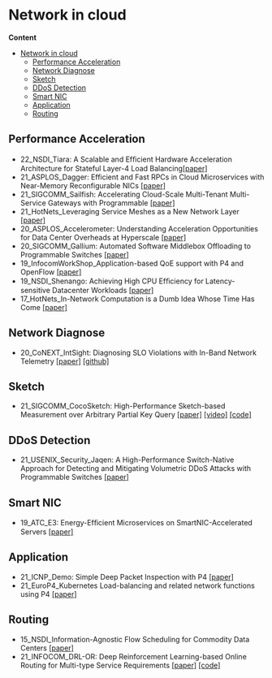 # Network in cloud

**Content**
- [Network in cloud](#network-in-cloud)
  - [Performance Acceleration](#performance-acceleration)
  - [Network Diagnose](#network-diagnose)
  - [Sketch](#sketch)
  - [DDoS Detection](ddos_detection)
  - [Smart NIC](smart_nic)
  - [Application](application)
  - [Routing](routing)

## Performance Acceleration
- 22_NSDI_Tiara: A Scalable and Efﬁcient Hardware Acceleration Architecture for Stateful Layer-4 Load Balancing[[paper]](https://ising.cse.ust.hk/files/tiara_nsdi22.pdf)
- 21_ASPLOS_Dagger: Efficient and Fast RPCs in Cloud Microservices with Near-Memory Reconfigurable NICs [[paper]](https://www.csl.cornell.edu/~delimitrou/papers/2021.asplos.dagger.pdf)
- 21_SIGCOMM_Sailfish: Accelerating Cloud-Scale Multi-Tenant Multi-Service Gateways with Programmable  [[paper]](https://doi.org/10.1145/3452296.3472889)
- 21_HotNets_Leveraging Service Meshes as a New Network Layer [[paper]](https://dl.acm.org/doi/abs/10.1145/3484266.3487379)
- 20_ASPLOS_Accelerometer: Understanding Acceleration Opportunities for Data Center Overheads at Hyperscale [[paper]](https://dl.acm.org/doi/10.1145/3373376.3378450)
- 20_SIGCOMM_Gallium: Automated Software Middlebox Offloading to Programmable Switches [[paper]](https://doi.org/10.1145/3387514.3405869)
- 19_InfocomWorkShop_Application-based QoE support with P4 and OpenFlow [[paper]](https://www.chameleoncloud.org/media/filer_public/7b/b9/7bb9687f-cefc-4c14-aeed-87f5a81192f4/1570480976.pdf)
- 19_NSDI_Shenango: Achieving High CPU Efﬁciency for Latency-sensitive Datacenter Workloads [[paper]](https://www.usenix.org/conference/nsdi19/presentation/ousterhout)
- 17_HotNets_In-Network Computation is a Dumb Idea Whose Time Has Come [[paper]](https://dl.acm.org/doi/10.1145/3152434.3152461)

## Network Diagnose

- 20_CoNEXT_IntSight: Diagnosing SLO Violations with In-Band Network Telemetry [[paper]](https://dl.acm.org/doi/10.1145/3386367.3431306) [[github]](https://github.com/jonadmark/intsight-conext)

## Sketch

- 21_SIGCOMM_CocoSketch: High-Performance Sketch-based Measurement over Arbitrary Partial Key Query [[paper]](https://zaoxing.github.io/papers/2021/SIGCOMM21-CocoSketch.pdf) [[video]](https://yangtonghome.github.io/uploads/video/CoCo.mp4) [[code]](https://github.com/yindazhang/CocoSketch)

## DDoS Detection

- 21_USENIX_Security_Jaqen: A High-Performance Switch-Native Approach for Detecting and Mitigating Volumetric DDoS Attacks with Programmable Switches [[paper]](https://www.usenix.org/conference/usenixsecurity21/presentation/liu-zaoxing)

## Smart NIC

- 19_ATC_E3: Energy-Efﬁcient Microservices on SmartNIC-Accelerated Servers [[paper]](https://homes.cs.washington.edu/~arvind/papers/e3-smartic.pdf)

## Application

- 21_ICNP_Demo: Simple Deep Packet Inspection with P4 [[paper]](https://icnp21.cs.ucr.edu/slides/icnp21slides-paper39.pdf)
- 21_EuroP4_Kubernetes Load-balancing and related network functions using P4 [[paper]](https://doi.org/10.1145/3493425.3502768)

## Routing

- 15_NSDI_Information-Agnostic Flow Scheduling for Commodity Data Centers [[paper]](https://www.usenix.org/conference/nsdi15/technical-sessions/presentation/bai)
- 21_INFOCOM_DRL-OR: Deep Reinforcement Learning-based Online Routing for Multi-type Service Requirements [[paper]](https://ieeexplore.ieee.org/document/9488736) [[code]](https://github.com/netlab-lcy/DRL-OR/tree/main/drl-or)
